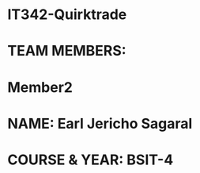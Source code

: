# IT342-Quirktrade

# TEAM MEMBERS:

# Member2
# NAME: Earl Jericho Sagaral
# COURSE & YEAR: BSIT-4

